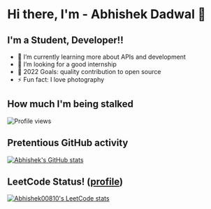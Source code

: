 # Hi there, I'm - Abhishek Dadwal 👋 


## I'm a Student, Developer!!

- 🌱 I’m currently learning more about APIs and development
- 👯 I’m looking for a good internship
- 🥅 2022 Goals: quality contribution to open source
- ⚡ Fun fact: I love photography



## How much I'm being stalked
 
<img src="https://gpvc.arturio.dev/Abhishek00810" alt="Profile views"/>

## Pretentious GitHub activity

[![Abhishek's GitHub stats](https://github-readme-stats.vercel.app/api?username=Abhishek00810&show_icons=true&icon_color=586069&text_color=586069&bg_color=fff&line_height=30&hide_title=true&title_color=0366d6)](https://github.com/anuraghazra/github-readme-stats)

## LeetCode Status! ([profile](https://leetcode.com/aavii))
[![Abhishek00810's LeetCode stats](https://leetcode-stats-six.vercel.app/api?username=aavii)](https://github.com/KnlnKS/leetcode-stats)
